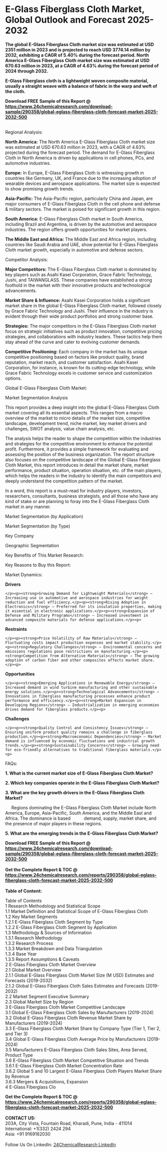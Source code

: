 <h1>E-Glass Fiberglass Cloth Market, Global Outlook and Forecast 2025-2032</h1><p><strong>The global E-Glass Fiberglass Cloth market size was estimated at USD 2351 million in 2023 and is projected to reach USD 3774.14 million by 2032, exhibiting a CAGR of 5.40% during the forecast period. North America E-Glass Fiberglass Cloth market size was estimated at USD 670.63 million in 2023, at a CAGR of 4.63% during the forecast period of 2024 through 2032.</strong></p><p>
</p><p><strong>E-Glass Fiberglass cloth is a lightweight woven composite material, usually a straight weave with a balance of fabric in the warp and weft of the cloth.</strong></p><div><b>Download FREE Sample of this Report @ 
            <a href="https://www.24chemicalresearch.com/download-sample/290358/global-eglass-fiberglass-cloth-forecast-market-2025-2032-500">
            https://www.24chemicalresearch.com/download-sample/290358/global-eglass-fiberglass-cloth-forecast-market-2025-2032-500</a></b></div><br><p>
Regional Analysis:</p><p>
</p><p><strong>North America:</strong> The North America E-Glass Fiberglass Cloth market size was estimated at USD 670.63 million in 2023, with a CAGR of 4.63% projected during the forecast period. The demand for E-Glass Fiberglass Cloth in North America is driven by applications in cell phones, PCs, and automotive industries.</p><p>
</p><p><strong>Europe:</strong> In Europe, E-Glass Fiberglass Cloth is witnessing growth in countries like Germany, UK, and France due to the increasing adoption of wearable devices and aerospace applications. The market size is expected to show promising growth trends.</p><p>
</p><p><strong>Asia-Pacific:</strong> The Asia-Pacific region, particularly China and Japan, are major consumers of E-Glass Fiberglass Cloth in the cell phone and defense &amp; military sectors. The market is poised for significant growth in this region.</p><p>
</p><p><strong>South America:</strong> E-Glass Fiberglass Cloth market in South America, including Brazil and Argentina, is driven by the automotive and aerospace industries. The region offers growth opportunities for market players.</p><p>
</p><p><strong>The Middle East and Africa:</strong> The Middle East and Africa region, including countries like Saudi Arabia and UAE, show potential for E-Glass Fiberglass Cloth market growth, especially in automotive and defense sectors.</p><p>
Competitor Analysis:</p><p>
</p><p><strong>Major Competitors:</strong> The E-Glass Fiberglass Cloth market is dominated by key players such as Asahi Kasei Corporation, Grace Fabric Technology, Jushi, and TAIWANGLASS. These companies have established a strong foothold in the market with their innovative products and technological advancements.</p><p>
</p><p><strong>Market Share &amp; Influence:</strong> Asahi Kasei Corporation holds a significant market share in the global E-Glass Fiberglass Cloth market, followed closely by Grace Fabric Technology and Jushi. Their influence in the industry is evident through their wide product portfolios and strong customer base.</p><p>
</p><p><strong>Strategies:</strong> The major competitors in the E-Glass Fiberglass Cloth market focus on strategic initiatives such as product innovation, competitive pricing strategies, and collaborations with industry leaders. These tactics help them stay ahead of the curve and cater to evolving customer demands.</p><p>
</p><p><strong>Competitive Positioning:</strong> Each company in the market has its unique competitive positioning based on factors like product quality, brand reputation, market reach, and customer satisfaction. Asahi Kasei Corporation, for instance, is known for its cutting-edge technology, while Grace Fabric Technology excels in customer service and customization options.</p><p>
Global E-Glass Fiberglass Cloth Market:</p><p>
Market Segmentation Analysis</p><p>
</p><p>This report provides a deep insight into the global E-Glass Fiberglass Cloth market covering all its essential aspects. This ranges from a macro overview of the market to micro details of the market size, competitive landscape, development trend, niche market, key market drivers and challenges, SWOT analysis, value chain analysis, etc.</p><p>
</p><p>The analysis helps the reader to shape the competition within the industries and strategies for the competitive environment to enhance the potential profit. Furthermore, it provides a simple framework for evaluating and assessing the position of the business organization. The report structure also focuses on the competitive landscape of the Global E-Glass Fiberglass Cloth Market, this report introduces in detail the market share, market performance, product situation, operation situation, etc. of the main players, which helps the readers in the industry to identify the main competitors and deeply understand the competition pattern of the market.</p><p>
</p><p>In a word, this report is a must-read for industry players, investors, researchers, consultants, business strategists, and all those who have any kind of stake or are planning to foray into the E-Glass Fiberglass Cloth market in any manner.</p><p>
Market Segmentation (by Application)</p><p>
</p><p>
Market Segmentation (by Type)</p><p>
</p><p>
Key Company</p><p>
</p><p>
Geographic Segmentation</p><p>
</p><p>
Key Benefits of This Market Research:</p><p>
</p><p>
Key Reasons to Buy this Report:</p><p>
</p><p>
Market Dynamics:</p><p>
<strong>Drivers</strong></p><p>

	</p><p><strong>Growing Demand for Lightweight Materials</strong> – Increasing use in automotive and aerospace industries for weight reduction and fuel efficiency.</p><p><strong>Rising Adoption in Electronics</strong> – Preferred for its insulation properties, making it essential in electronic applications.</p><p><strong>Expansion of Defense and Military Programs</strong> – Increased investment in advanced composite materials for defense applications.</p><p>
<strong>Restraints</strong></p><p>

	</p><p><strong>Price Volatility of Raw Materials</strong> – Fluctuating costs impact production expenses and market stability.</p><p><strong>Regulatory Challenges</strong> – Environmental concerns and emissions regulations pose restrictions on manufacturing.</p><p><strong>Competition from Alternative Materials</strong> – The growing adoption of carbon fiber and other composites affects market share.</p><p>
<strong>Opportunities</strong></p><p>

	</p><p><strong>Emerging Applications in Renewable Energy</strong> – Increased demand in wind turbine manufacturing and other sustainable energy solutions.</p><p><strong>Technological Advancements</strong> – Innovations in fiberglass manufacturing processes enhance product performance and efficiency.</p><p><strong>Market Expansion in Developing Regions</strong> – Industrialization in emerging economies drives demand for fiberglass products.</p><p>
<strong>Challenges</strong></p><p>

	</p><p><strong>Quality Control and Consistency Issues</strong> – Ensuring uniform product quality remains a challenge in fiberglass production.</p><p><strong>Macroeconomic Dependencies</strong> – Market demand is influenced by economic fluctuations and industrial growth trends.</p><p><strong>Sustainability Concerns</strong> – Growing need for eco-friendly alternatives to traditional fiberglass materials.</p><p>
FAQs:</p><p>
</p><p><strong>1. What is the current market size of E-Glass Fiberglass Cloth Market?</strong></p><p>
</p><p>
</p><p><strong>2. Which key companies operate in the E-Glass Fiberglass Cloth Market?</strong></p><p>
</p><p>
</p><p><strong>3. What are the key growth drivers in the E-Glass Fiberglass Cloth Market?</strong></p><p>
</p><p>
</p><p>     Regions dominating the E-Glass Fiberglass Cloth Market include North America, Europe, Asia-Pacific, South America, and the Middle East and Africa. The dominance is based           demand, supply, market share, and the presence of major players in these regions.</p><p>
</p><p><strong>5. What are the emerging trends in the E-Glass Fiberglass Cloth Market?</strong></p><p>
</p><div><b>Download FREE Sample of this Report @ 
            <a href="https://www.24chemicalresearch.com/download-sample/290358/global-eglass-fiberglass-cloth-forecast-market-2025-2032-500">
            https://www.24chemicalresearch.com/download-sample/290358/global-eglass-fiberglass-cloth-forecast-market-2025-2032-500</a></b></div><br><div><b>Get the Complete Report & TOC @ 
            <a href="https://www.24chemicalresearch.com/reports/290358/global-eglass-fiberglass-cloth-forecast-market-2025-2032-500">
            https://www.24chemicalresearch.com/reports/290358/global-eglass-fiberglass-cloth-forecast-market-2025-2032-500</a></b></div><br>
            <b>Table of Content:</b><p>Table of Contents<br />
1 Research Methodology and Statistical Scope<br />
1.1 Market Definition and Statistical Scope of E-Glass Fiberglass Cloth<br />
1.2 Key Market Segments<br />
1.2.1 E-Glass Fiberglass Cloth Segment by Type<br />
1.2.2 E-Glass Fiberglass Cloth Segment by Application<br />
1.3 Methodology & Sources of Information<br />
1.3.1 Research Methodology<br />
1.3.2 Research Process<br />
1.3.3 Market Breakdown and Data Triangulation<br />
1.3.4 Base Year<br />
1.3.5 Report Assumptions & Caveats<br />
2 E-Glass Fiberglass Cloth Market Overview<br />
2.1 Global Market Overview<br />
2.1.1 Global E-Glass Fiberglass Cloth Market Size (M USD) Estimates and Forecasts (2019-2032)<br />
2.1.2 Global E-Glass Fiberglass Cloth Sales Estimates and Forecasts (2019-2032)<br />
2.2 Market Segment Executive Summary<br />
2.3 Global Market Size by Region<br />
3 E-Glass Fiberglass Cloth Market Competitive Landscape<br />
3.1 Global E-Glass Fiberglass Cloth Sales by Manufacturers (2019-2024)<br />
3.2 Global E-Glass Fiberglass Cloth Revenue Market Share by Manufacturers (2019-2024)<br />
3.3 E-Glass Fiberglass Cloth Market Share by Company Type (Tier 1, Tier 2, and Tier 3)<br />
3.4 Global E-Glass Fiberglass Cloth Average Price by Manufacturers (2019-2024)<br />
3.5 Manufacturers E-Glass Fiberglass Cloth Sales Sites, Area Served, Product Type<br />
3.6 E-Glass Fiberglass Cloth Market Competitive Situation and Trends<br />
3.6.1 E-Glass Fiberglass Cloth Market Concentration Rate<br />
3.6.2 Global 5 and 10 Largest E-Glass Fiberglass Cloth Players Market Share by Revenue<br />
3.6.3 Mergers & Acquisitions, Expansion<br />
4 E-Glass Fiberglass Clo</p><div><b>Get the Complete Report & TOC @ 
            <a href="https://www.24chemicalresearch.com/reports/290358/global-eglass-fiberglass-cloth-forecast-market-2025-2032-500">
            https://www.24chemicalresearch.com/reports/290358/global-eglass-fiberglass-cloth-forecast-market-2025-2032-500</a></b></div><br><b>CONTACT US:</b><br>
            203A, City Vista, Fountain Road, Kharadi, Pune, India - 411014<br>
            International: +1(332) 2424 294<br>
            Asia: +91 9169162030 <br><br>
            Follow Us On LinkedIn: <a href="https://www.linkedin.com/company/24chemicalresearch/">24ChemicalResearch LinkedIn</a>